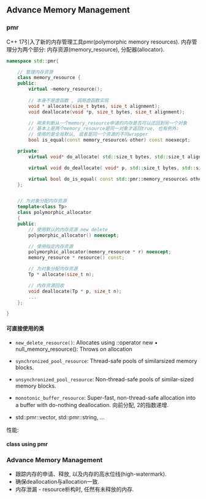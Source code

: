 ## Advance Memory Management

### pmr

C++ 17引入了新的内存管理工具pmr(polymorphic memory resources). 内存管理分为两个部分: 内存资源(memory_resource), 分配器(allocator). 

```c++
namespace std::pmr{

    // 管理内存资源
    class memory_resource {
    public:
        virtual ~memory_resource();
    
        // 本身不是虚函数 , 调用虚函数实现
        void * allocate(size_t bytes, size_t alignment);
        void deallocate(void *p, size_t bytes, size_t alignment);

        // 用来判断从一个memory_resource申请的内存是否可以还回到另一个对象
        // 基本上是两个memory_resource是同一对象才返回true, 也有例外:
        // 使用的是全局默认, 或者是同一个资源的不同wrapper
        bool is_equal(const memory_resource& other) const noexecpt;

    private:
        virtual void* do_allocate( std::size_t bytes, std::size_t alignment ) = 0

        virtual void do_deallocate( void* p, std::size_t bytes, std::size_t alignment ) = 0;

        virtual bool do_is_equal( const std::pmr::memory_resource& other ) const noexcept = 0;   
    };


    // 为对象分配内存资源
    template<class Tp>
    class polymorphic_allocator
    {
    public:
        // 使用默认的内存资源 new delete
        polymorphic_allocator() noexcept;

        // 使用指定内存资源
        polymorphic_allocator(memory_resource * r) noexcept;
        memory_resource * resource() const;

        // 为对象分配内存资源
        Tp * allocate(size_t n);

        // 内存资源回收
        void deallocate(Tp * p, size_t n);
        ...
    };

}
```

#### 可直接使用的类

* `new_delete_resource()`: Allocates using ::operator new ▪ null_memory_resource(): Throws on allocation

* `synchronized_pool_resource`: Thread-safe pools of similarsized memory blocks.

* `unsynchronized_pool_resource`: Non-thread-safe pools of similar-sized memory blocks.

* `monotonic_buffer_resource`: Super-fast, non-thread-safe allocation into a buffer with do-nothing deallocation.
    向前分配, 2的指数递增.

* std::pmr::vector, std::pmr::string, ...

性能:

#### class using pmr

### Advance Memory Management

* 跟踪内存的申请、释放, 以及内存的高水位线(high-watermark).
* 确保deallocation与allocation一致.
* 内存泄漏 -  resource析构时, 任然有未释放的内存.

